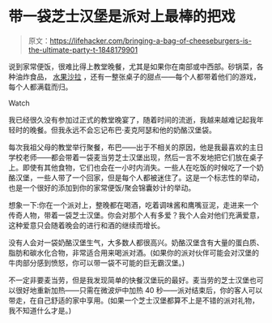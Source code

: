 # 带一袋芝士汉堡是派对上最棒的把戏

> 原文：<https://lifehacker.com/bringing-a-bag-of-cheeseburgers-is-the-ultimate-party-t-1848179901>

说到家常便饭，很难比得上教堂晚餐，尤其是如果你在南部或中西部。砂锅菜，各种油炸食品， [水果沙拉](https://lifehacker.com/an-ode-to-ambrosia-the-salad-you-make-with-cool-whip-1848027156) ，还有一整张桌子的甜点——每个人都带着他们的游戏，每个人都满载而归。

Watch

我已经很久没有参加过正式的教堂晚宴了，随着时间的流逝，我越来越难记起我年轻时的晚餐。但我永远不会忘记布巴·麦克阿瑟和他的奶酪汉堡袋。

每次我祖父母的教堂举行聚餐，布巴——出于不相关的原因，他是我最喜欢的主日学校老师——都会带着一袋麦当劳芝士汉堡出现，然后一言不发地把它们放在桌子上。即使有其他食物，它们也会在一小时内消失。一些人在吃饭的时候吃了一个奶酪汉堡，一些人带了一个回家，但是每个人都被迷住了。这是一个标志性的举动，也是一个很好的添加到你的家常便饭/聚会锦囊妙计的举动。

想象一下:你在一个派对上，整晚都在喝酒，吃着调味酱和鹰嘴豆泥，走进来一个传奇人物，带着一袋芝士汉堡。你会对那个人有多爱？我个人会对他们充满爱意，这种爱意只会随着晚会的进行和酒的继续而增长。

没有人会对一袋奶酪汉堡生气，大多数人都很高兴。奶酪汉堡含有大量的蛋白质、脂肪和碳水化合物，非常适合用来喝派对酒。(如果你的派对伙伴可能会对汉堡的牛肉部分感到愤怒，你可以带一袋不可能的巨无霸汉堡。)

不一定非要麦当劳，但是我发现简单的快餐汉堡玩的最好。麦当劳的芝士汉堡也可以很好地重新加热——只需在微波炉中加热 40 秒——派对结束后，你的客人可以带走，在自己舒适的家中享用。(如果一个芝士汉堡都算不上是不错的派对礼物，我不知道什么才是。)